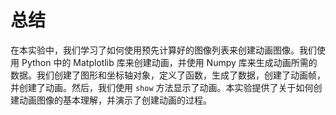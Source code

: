 # 总结

在本实验中，我们学习了如何使用预先计算好的图像列表来创建动画图像。我们使用 Python 中的 Matplotlib 库来创建动画，并使用 Numpy 库来生成动画所需的数据。我们创建了图形和坐标轴对象，定义了函数，生成了数据，创建了动画帧，并创建了动画。然后，我们使用 `show` 方法显示了动画。本实验提供了关于如何创建动画图像的基本理解，并演示了创建动画的过程。
